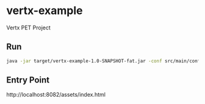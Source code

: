# vertx-example
Vertx PET Project

## Run

```bash
java -jar target/vertx-example-1.0-SNAPSHOT-fat.jar -conf src/main/conf/my-application-conf.json
```

## Entry Point

http://localhost:8082/assets/index.html
